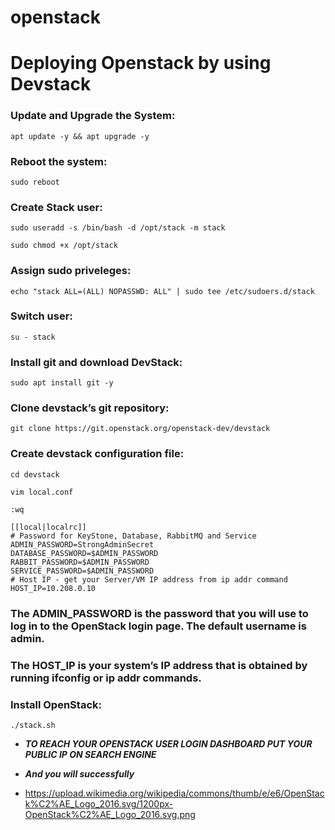 # openstack
# Deploying Openstack by using Devstack


### Update and Upgrade the System:
```
apt update -y && apt upgrade -y
```
### Reboot the system:
```
sudo reboot
```
### Create Stack user:
```
sudo useradd -s /bin/bash -d /opt/stack -m stack
```
```
sudo chmod +x /opt/stack
```
### Assign sudo priveleges:
```
echo "stack ALL=(ALL) NOPASSWD: ALL" | sudo tee /etc/sudoers.d/stack
```
### Switch user:
```
su - stack
```
### Install git and download DevStack:
```
sudo apt install git -y
```
### Clone devstack’s git repository:
```
git clone https://git.openstack.org/openstack-dev/devstack
```
### Create devstack configuration file:
```
cd devstack
```
```
vim local.conf
```
```
:wq
```
```
[[local|localrc]]
# Password for KeyStone, Database, RabbitMQ and Service
ADMIN_PASSWORD=StrongAdminSecret
DATABASE_PASSWORD=$ADMIN_PASSWORD
RABBIT_PASSWORD=$ADMIN_PASSWORD
SERVICE_PASSWORD=$ADMIN_PASSWORD
# Host IP - get your Server/VM IP address from ip addr command
HOST_IP=10.208.0.10
```
### The ADMIN_PASSWORD is the password that you will use to log in to the OpenStack login page. The default username is admin.
### The HOST_IP is your system’s IP address that is obtained by running ifconfig or ip addr commands.
### Install OpenStack:
```
./stack.sh

```
- ***TO REACH YOUR OPENSTACK USER LOGIN DASHBOARD PUT YOUR  PUBLIC IP ON SEARCH ENGINE***

- ***And you will successfully***
- https://upload.wikimedia.org/wikipedia/commons/thumb/e/e6/OpenStack%C2%AE_Logo_2016.svg/1200px-OpenStack%C2%AE_Logo_2016.svg.png
